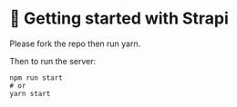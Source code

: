 # 🚀 Getting started with Strapi

Please fork the repo then run yarn.

Then to run the server:

```
npm run start
# or
yarn start
```


